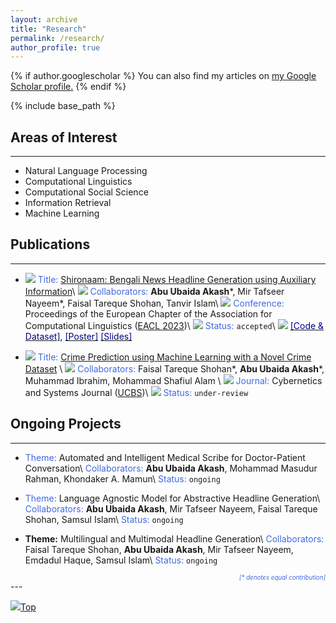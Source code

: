 ```yaml
---
layout: archive
title: "Research"
permalink: /research/
author_profile: true
---
```


{% if author.googlescholar %}
  You can also find my articles on <u><a href="{{author.googlescholar}}">my Google Scholar profile</a>.</u>
{% endif %}

{% include base_path %}

## Areas of Interest

---

* Natural Language Processing
* Computational Linguistics
* Computational Social Science
* Information Retrieval
* Machine Learning

## Publications

---

* <img src="https://img.icons8.com/color/20/null/document-header.png"/> <span style="color:RoyalBlue">Title:</span> [Shironaam: Bengali News Headline Generation using Auxiliary Information](https://aclanthology.org/2023.eacl-main.4/)\\
<img src="https://img.icons8.com/ultraviolet/20/null/groups.png"/> <span style="color:RoyalBlue">Collaborators:</span> <b>Abu Ubaida Akash</b>\*, Mir Tafseer Nayeem\*, Faisal Tareque Shohan, Tanvir Islam\\
<img src="https://img.icons8.com/ultraviolet/20/null/performance.png"/> <span style="color:RoyalBlue">Conference:</span> Proceedings of the European Chapter of the Association for Computational Linguistics ([EACL 2023](https://2023.eacl.org/))\\
<img src="https://img.icons8.com/fluency/20/null/progress-indicator.png"/> <span style="color:RoyalBlue">Status:</span> `accepted`\\
<img src="https://abuubaida.github.io/images/pointer.png"/> [<span style ="color:DarkBlue">[Code & Dataset]</span>](https://github.com/dialect-ai/BenHeadGen), [<span style ="color:DarkBlue">[Poster]</span>](https://abuubaida.github.io/files/shironaam_eacl2023_poster_final.pdf)    [<span style ="color:DarkBlue">[Slides]</span>](https://abuubaida.github.io/files/Shironaam_EACL_2023_Presentation.pdf)


* <img src="https://img.icons8.com/color/20/null/document-header.png"/> <span style="color:RoyalBlue">Title:</span> [Crime Prediction using Machine Learning with a Novel Crime Dataset](https://arxiv.org/abs/2211.01551) \\
<img src="https://img.icons8.com/ultraviolet/20/null/groups.png"/> <span style="color:RoyalBlue">Collaborators:</span> Faisal Tareque Shohan\*, <b>Abu Ubaida Akash</b>\*, Muhammad Ibrahim, Mohammad Shafiul Alam \\
<img src="https://img.icons8.com/external-fauzidea-blue-fauzidea/20/null/external-journal-back-to-school-fauzidea-blue-fauzidea.png"/> <span style="color:RoyalBlue">Journal:</span> Cybernetics and Systems Journal ([UCBS](https://www.tandfonline.com/journals/ucbs20))\\
<img src="https://img.icons8.com/fluency/20/null/progress-indicator.png"/> <span style="color:RoyalBlue">Status:</span> `under-review`

## Ongoing Projects

---

<!-- Systems for automatically creating headlines might help editors come up with catchy titles that would draw readers or visitors. However, due to the lack of adequate parallel data for low-resource languages like Bengali and the lack of ideal methods to develop a system for headline generation using pre-trained language models, particularly for lengthy news articles, the performance of headline generation systems remains challenging. In order to overcome these difficulties, we offer a sizable dataset in Bengali and use our innovative approach to enhance the headlines that are created. -->

* <span style="color:RoyalBlue">Theme:</span> Automated and Intelligent Medical Scribe for Doctor-Patient Conversation\\
<span style="color:RoyalBlue">Collaborators:</span> <b>Abu Ubaida Akash</b>, Mohammad Masudur Rahman, Khondaker A. Mamun\\
<span style="color:RoyalBlue">Status:</span> `ongoing`

* <span style="color:RoyalBlue">Theme:</span> Language Agnostic Model for Abstractive Headline Generation\\
<span style="color:RoyalBlue">Collaborators:</span> <b>Abu Ubaida Akash</b>, Mir Tafseer Nayeem, Faisal Tareque Shohan, Samsul Islam\\
<span style="color:RoyalBlue">Status:</span> `ongoing`

* **Theme:** Multilingual and Multimodal Headline Generation\\
<span style="color:RoyalBlue">Collaborators:</span> Faisal Tareque Shohan, <b>Abu Ubaida Akash</b>, Mir Tafseer Nayeem, Emdadul Haque, Samsul Islam\\
<span style="color:RoyalBlue">Status:</span> `ongoing`

<!-- {% for post in site.research reversed %}
  {% include archive-single.html %}
{% endfor %} -->

<div style="text-align: right"><span style="color:RoyalBlue"><em><sub><sup>[* denotes equal contribution]</sup></sub></em></span></div>
---

[<img src="https://img.icons8.com/emoji/24/000000/up-arrow-emoji.png"/>](https://abuubaida.github.io/research/#)[Top](https://abuubaida.github.io/research/#)